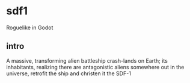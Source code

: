 # sdf1
Roguelike in Godot

## intro
A massive, transforming alien battleship crash-lands on Earth; its inhabitants, realizing there are antagonistic aliens somewhere out in the universe, retrofit the ship and christen it the SDF-1
